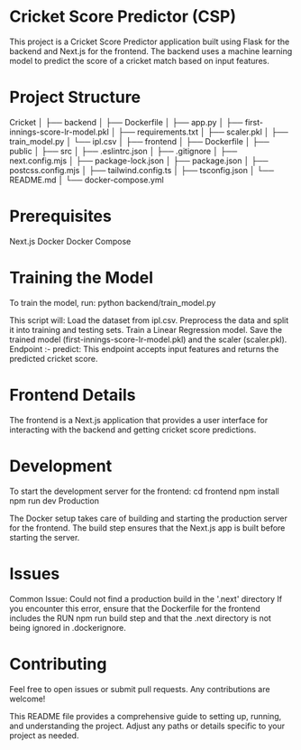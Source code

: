 # Cricket Score Predictor (CSP)
This project is a Cricket Score Predictor application built using Flask for the backend and Next.js for the frontend. The backend uses a machine learning model to predict the score of a cricket match based on input features.

# Project Structure
Cricket
│
├── backend
│   ├── Dockerfile
│   ├── app.py
│   ├── first-innings-score-lr-model.pkl
│   ├── requirements.txt
│   ├── scaler.pkl
│   ├── train_model.py
│   └── ipl.csv
│
├── frontend
│   ├── Dockerfile
│   ├── public
│   ├── src
│   ├── .eslintrc.json
│   ├── .gitignore
│   ├── next.config.mjs
│   ├── package-lock.json
│   ├── package.json
│   ├── postcss.config.mjs
│   ├── tailwind.config.ts
│   ├── tsconfig.json
│   └── README.md
│
└── docker-compose.yml
# Prerequisites
Next.js
Docker
Docker Compose

# Training the Model
To train the model, run:
python backend/train_model.py

This script will:
Load the dataset from ipl.csv.
Preprocess the data and split it into training and testing sets.
Train a Linear Regression model.
Save the trained model (first-innings-score-lr-model.pkl) and the scaler (scaler.pkl).
Endpoint :-
predict: This endpoint accepts input features and returns the predicted cricket score.

# Frontend Details
The frontend is a Next.js application that provides a user interface for interacting with the backend and getting cricket score predictions.

# Development
To start the development server for the frontend:
cd frontend
npm install
npm run dev
Production

The Docker setup takes care of building and starting the production server for the frontend. The build step ensures that the Next.js app is built before starting the server.

# Issues
Common Issue: Could not find a production build in the '.next' directory
If you encounter this error, ensure that the Dockerfile for the frontend includes the RUN npm run build step and that the .next directory is not being ignored in .dockerignore.

# Contributing
Feel free to open issues or submit pull requests. Any contributions are welcome!

This README file provides a comprehensive guide to setting up, running, and understanding the project. Adjust any paths or details specific to your project as needed.
